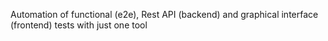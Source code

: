 Automation of functional (e2e), Rest API (backend) and graphical interface (frontend) tests with just one tool